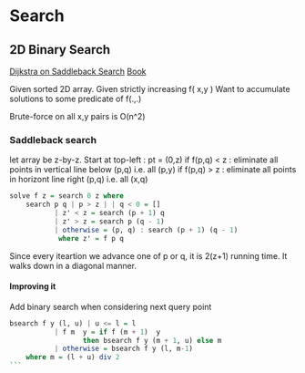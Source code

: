 # Search
## 2D Binary Search
[Dijkstra on Saddleback Search](http://www.cs.utexas.edu/users/EWD/ewd09xx/EWD934.PDF)
[Book](https://c51ed804-a-62cb3a1a-s-sites.googlegroups.com/site/algoxy/home/elementary-algorithms.pdf?attachauth=ANoY7cr5mK_QBMyPlXchjHeEcUyCzpNSLd3afw_M3hmRcfB6iI7hskPuiPcmoNXsfwk3TnZyp2aF0bIA9qbZo0sWmxWECzV5pp0b1g9irROSWzdboiV3AsaIm-7Erl6IdyLEmlF82vxdWWslL32PUeAP-6f-PlHhQQBE1EuC-NtmPVC2Q1OcPlcuSXjnxMQ6ezANSKh78OsmxsmDrSnCqXKGqMTnqNC0-MuQHm5EWKishDS3pR0LcPc%3D&attredirects=0)

Given sorted 2D array.
Given strictly increasing f( x,y )
Want to accumulate solutions to some predicate of f(.,.)

Brute-force on all x,y pairs is O(n^2)

### Saddleback search

let array be z-by-z.
Start at top-left : pt = (0,z)
if f(p,q) < z : eliminate all points in vertical line below (p,q) i.e. all (p,y)
if f(p,q) > z : eliminate all points in horizont line right (p,q) i.e. all (x,q)

```Haskell
solve f z = search 0 z where
	search p q | p > z | | q < 0 = []
  		   | z' < z = search (p + 1) q
		   | z' > z = search p (q - 1)
		   | otherwise = (p, q) : search (p + 1) (q - 1)
         	where z' = f p q

```
Since every iteartion we advance one of p or q, it is 2(z+1) running time.
It walks down in a diagonal manner.

#### Improving it
Add binary search when considering next query point
````Haskell
bsearch f y (l, u) | u <= l = l
		   | f m  y = if f (m + 1)  y
			      then bsearch f y (m + 1, u) else m
		   | otherwise = bsearch f y (l, m-1)
	where m = (l + u) div 2
```


